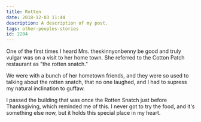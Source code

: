 ```yaml
---
title: Rotten
date: 2018-12-03 11:44
description: A description of my post.
tags: other-peoples-stories
id: 2204
---
```

One of the first times I heard Mrs. theskinnyonbenny be good and truly vulgar was on a visit to her home town.  She referred to the Cotton Patch restaurant as "the rotten snatch."

We were with a bunch of her hometown friends, and they were so used to talking about the rotten snatch, that no one laughed, and I had to supress my natural inclination to guffaw.

I passed the building that was once the Rotten Snatch just before Thanksgiving, which reminded me of this.  I never got to try the food, and it's something else now, but it holds this special place in my heart.